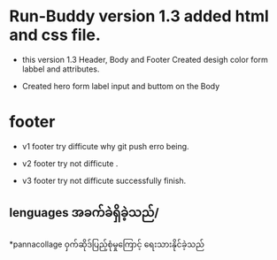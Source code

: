# Run-Buddy version 1.3 added html and css file.

* this version 1.3 Header, Body and Footer Created desigh color form labbel and attributes.

* Created hero form label input and buttom on the Body

# footer

*   v1 footer try difficute why git push erro being.


*   v2 footer try not difficute .

*   v3 footer try not difficute successfully finish.
## lenguages အခက်ခဲရှိခဲ့သည်/
*pannacollage  ဝှက်ဆိုဒ်ပြည့်စုံမှုကြောင့် ရေးသားနိုင်ခဲ့သည်